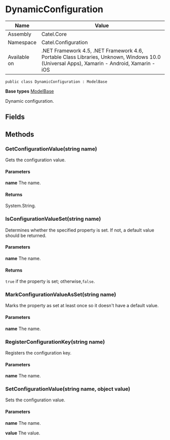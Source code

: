 

# DynamicConfiguration

Name|Value
---|---
Assembly|Catel.Core
Namespace|Catel.Configuration
Available on|.NET Framework 4.5, .NET Framework 4.6, Portable Class Libraries, Unknown, Windows 10.0 (Universal Apps), Xamarin - Android, Xamarin - iOS

```
public class DynamicConfiguration : ModelBase
```

**Base types**
[ModelBase](/Catel.Core\Catel\Data\ModelBase.md)


Dynamic configuration.



## Fields

## Methods

### GetConfigurationValue(string name)

Gets the configuration value.

#### Parameters

**name**
The name.

#### Returns

System.String.



### IsConfigurationValueSet(string name)

Determines whether the specified property is set. If not, a default value should be returned.

#### Parameters

**name**
The name.

#### Returns

`true` if the property is set; otherwise,`false`.



### MarkConfigurationValueAsSet(string name)

Marks the property as set at least once so it doesn't have a default value.

#### Parameters

**name**
The name.



### RegisterConfigurationKey(string name)

Registers the configuration key.

#### Parameters

**name**
The name.



### SetConfigurationValue(string name, object value)

Sets the configuration value.

#### Parameters

**name**
The name.

**value**
The value.



